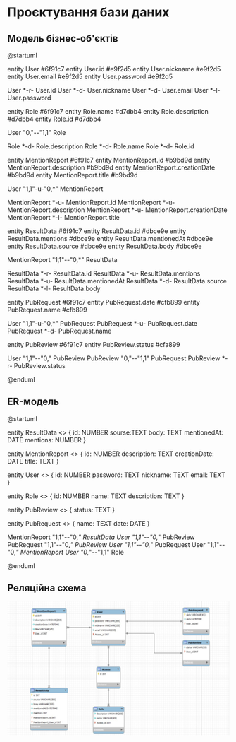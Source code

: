 # Проєктування бази даних
## Модель бізнес-об'єктів

@startuml

entity User #6f91c7 
entity User.id #e9f2d5 
entity User.nickname #e9f2d5 
entity User.email #e9f2d5 
entity User.password #e9f2d5

User *-r- User.id 
User *-d- User.nickname 
User *-d- User.email 
User *-l- User.password

entity Role #6f91c7 
entity Role.name #d7dbb4 
entity Role.description #d7dbb4
entity Role.id #d7dbb4

User "0,"--"1,1" Role

Role *-d- Role.description 
Role *-d- Role.name 
Role *-d- Role.id

entity MentionReport #6f91c7 
entity MentionReport.id #b9bd9d 
entity MentionReport.description #b9bd9d 
entity MentionReport.creationDate #b9bd9d 
entity MentionReport.title #b9bd9d

User "1,1"-u-"0,*" MentionReport

MentionReport *-u- MentionReport.id 
MentionReport *-u- MentionReport.description 
MentionReport *-u- MentionReport.creationDate 
MentionReport *-l- MentionReport.title

entity ResultData #6f91c7 
entity ResultData.id #dbce9e 
entity ResultData.mentions #dbce9e 
entity ResultData.mentionedAt #dbce9e 
entity ResultData.source #dbce9e 
entity ResultData.body #dbce9e

MentionReport "1,1"--"0,*" ResultData

ResultData *-r- ResultData.id 
ResultData *-u- ResultData.mentions 
ResultData *-u- ResultData.mentionedAt 
ResultData *-d- ResultData.source 
ResultData *-l- ResultData.body

entity PubRequest #6f91c7 
entity PubRequest.date #cfb899 
entity PubRequest.name #cfb899

User "1,1"-u-"0,*" PubRequest 
PubRequest *-u- PubRequest.date 
PubRequest *-d- PubRequest.name

entity PubReview #6f91c7 
entity PubReview.status #cfa899

User "1,1"--"0," PubReview 
PubReview "0,"--"1,1" PubRequest 
PubReview *-r- PubReview.status

@enduml
  
## ER-модель

@startuml
  
entity ResultData <<ENTITY>> {
    id: NUMBER
    sourse:TEXT
    body: TEXT
    mentionedAt: DATE
    mentions: NUMBER
}

entity MentionReport <<ENTITY>> {
    id: NUMBER
    description: TEXT
    creationDate: DATE
    title: TEXT
}

entity User <<ENTITY>> {
    id: NUMBER
    password: TEXT
    nickname: TEXT
    email: TEXT
}

entity Role <<ENTITY>> {
    id: NUMBER
    name: TEXT
    description: TEXT
}


entity PubReview <<ENTITY>> {
    status: TEXT
}

entity PubRequest <<ENTITY>> {
name: TEXT
date: DATE
}

MentionReport "1,1"--"0,*" ResultData
User "1,1"--"0,*" PubReview
PubRequest "1,1"--"0,*" PubReview
User "1,1"--"0,*" PubRequest
User "1,1"--"0,*" MentionReport
User "0,*"--"1,1" Role

@enduml

## Реляційна схема

<p align="center">
  <img src="./media/relational_schema.jpg" width="1200">
</p>
